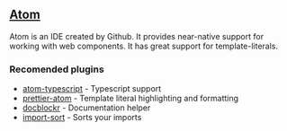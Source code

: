 ## [Atom](https://atom.io/)

Atom is an IDE created by Github. It provides near-native support for working with web components. It has great support for template-literals.

### Recomended plugins
 - [atom-typescript](https://atom.io/packages/atom-typescript) - Typescript support
 - [prettier-atom](https://atom.io/packages/prettier-atom) - Template literal highlighting and formatting
 - [docblockr](https://atom.io/packages/docblockr) - Documentation helper
 - [import-sort](https://atom.io/packages/atom-import-sort) - Sorts your imports

